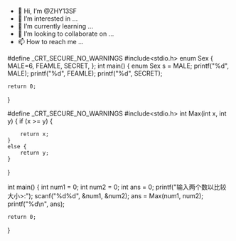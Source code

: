- 👋 Hi, I’m @ZHY13SF
- 👀 I’m interested in ...
- 🌱 I’m currently learning ...
- 💞️ I’m looking to collaborate on ...
- 📫 How to reach me ...

<!---
ZHY13SF/ZHY13SF is a ✨ special ✨ repository because its `README.md` (this file) appears on your GitHub profile.
You can click the Preview link to take a look at your changes.
--->
#define _CRT_SECURE_NO_WARNINGS
#include<stdio.h>
enum Sex
{
	MALE=6,
	FEAMLE,
	SECRET,
};
int main()
{
	enum Sex s = MALE;
	printf("%d", MALE);
	printf("%d", FEAMLE);
	printf("%d", SECRET);

	return 0;
}




#define _CRT_SECURE_NO_WARNINGS
#include<stdio.h>
int Max(int x, int y)
{
	if (x >= y) {

		return x;
	}
	else {
		return y;
	}
}
                
int main()
{
	int num1 = 0;
	int num2 = 0;
	int ans = 0;
	printf("输入两个数以比较大小>:");
	scanf("%d%d", &num1, &num2);
	ans = Max(num1, num2);
	printf("%d\n", ans);

	return 0;
}
